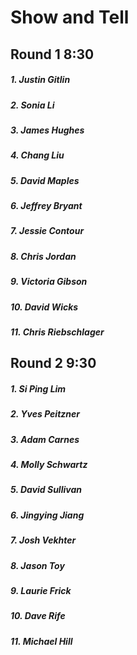 # Show and Tell

## Round 1 8:30

##### 1. Justin Gitlin
##### 2. Sonia Li
##### 3. James Hughes
##### 4. Chang Liu
##### 5. David Maples
##### 6. Jeffrey Bryant
##### 7. Jessie Contour
##### 8. Chris Jordan
##### 9. Victoria Gibson
##### 10. David Wicks
##### 11. Chris Riebschlager

## Round 2 9:30

##### 1. Si Ping Lim
##### 2. Yves Peitzner
##### 3. Adam Carnes
##### 4. Molly Schwartz
##### 5. David Sullivan
##### 6. Jingying Jiang
##### 7. Josh Vekhter
##### 8. Jason Toy
##### 9. Laurie Frick
##### 10. Dave Rife
##### 11. Michael Hill
